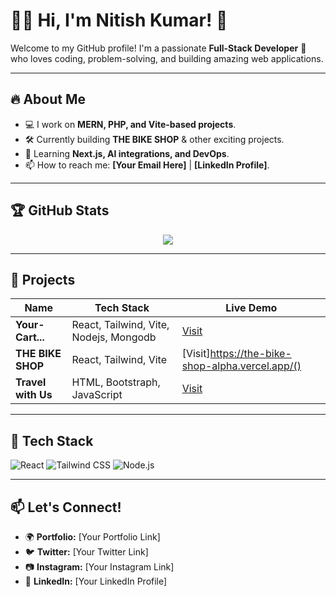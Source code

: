 # 🚴‍♂️ Hi, I'm Nitish Kumar! 👋 

Welcome to my GitHub profile! I'm a passionate **Full-Stack Developer** 🚀 who loves coding, problem-solving, and building amazing web applications.

---

## 🔥 **About Me**
- 💻 I work on **MERN, PHP, and Vite-based projects**.
- 🛠️ Currently building **THE BIKE SHOP** & other exciting projects.
- 🌱 Learning **Next.js, AI integrations, and DevOps**.
- 📫 How to reach me: **[Your Email Here]** | **[LinkedIn Profile]**.

---

## 🏆 **GitHub Stats**
<p align="center">
  <img src="https://github-readme-streak-stats.herokuapp.com/?user=Nitish1977&theme=tokyonight" />
</p>

---

## 📂 **Projects**
| Name | Tech Stack | Live Demo |
|------|-----------|-----------|
| **Your-Cart...** | React, Tailwind, Vite, Nodejs, Mongodb | [Visit](https://your-cart-frontend.vercel.app/) |
| **THE BIKE SHOP** | React, Tailwind, Vite | [Visit]https://the-bike-shop-alpha.vercel.app/() |
| **Travel with Us**| HTML, Bootstraph, JavaScript | [Visit](https://nitish1977.github.io/Travel-And-Tourism-Website/) |

---

## 🚀 **Tech Stack**
![React](https://img.shields.io/badge/Frontend-React-blue) ![Tailwind CSS](https://img.shields.io/badge/Styling-TailwindCSS-blue) ![Node.js](https://img.shields.io/badge/Backend-Node.js-green)

---

## 📫 **Let's Connect!**
- 🌍 **Portfolio:** [Your Portfolio Link]
- 🐦 **Twitter:** [Your Twitter Link]
- 📷 **Instagram:** [Your Instagram Link]
- 💼 **LinkedIn:** [Your LinkedIn Profile]
